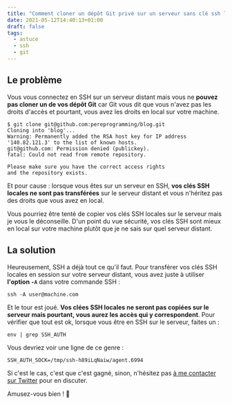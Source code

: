 ```yaml
---
title: "Comment cloner un dépôt Git privé sur un serveur sans clé ssh locale"
date: 2021-05-12T14:40:13+01:00
draft: false
tags:
  - astuce
  - ssh
  - git
---
```


## Le problème

Vous vous connectez en SSH sur un serveur distant mais vous ne __pouvez pas cloner un de vos dépôt Git__ car Git vous dit que vous n'avez pas les droits d'accès et pourtant, vous avez les droits en local sur votre machine.

```
$ git clone git@github.com:pereprogramming/blog.git
Cloning into 'blog'...
Warning: Permanently added the RSA host key for IP address '140.82.121.3' to the list of known hosts.
git@github.com: Permission denied (publickey).
fatal: Could not read from remote repository.

Please make sure you have the correct access rights
and the repository exists.
```

Et pour cause : lorsque vous êtes sur un serveur en SSH, __vos clés SSH locales ne sont pas transférées__ sur le serveur distant et vous n'héritez pas des droits que vous avez en local.

Vous pourriez être tenté de copier vos clés SSH locales sur le serveur mais je vous le déconseille. D'un point du vue sécurité, vos clés SSH sont mieux en local sur votre machine plutôt que je ne sais sur quel serveur distant.

## La solution

Heureusement, SSH a déjà tout ce qu'il faut. Pour transférer vos clés SSH locales en session sur votre serveur distant, vous avez juste à utiliser __l'option `-A`__ dans votre commande SSH :

```
ssh -A user@machine.com
```

Et le tour est joué. __Vos clées SSH locales ne seront pas copiées sur le serveur mais pourtant, vous aurez les accès qui y correspondent__. Pour vérifier que tout est ok, lorsque vous être en SSH sur le serveur, faites un :

```
env | grep SSH_AUTH
```

Vous devriez voir une ligne de ce genre :

```
SSH_AUTH_SOCK=/tmp/ssh-h89iLqNaiw/agent.6994
```

Si c'est le cas, c'est que c'est gagné, sinon, n'hésitez pas [à me contacter sur Twitter](https://twitter.com/pereprogramming) pour en discuter.

Amusez-vous bien ! :tada:
